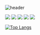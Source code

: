 ![header](https://capsule-render.vercel.app/api?type=slice&color=gradient&height=200&section=header&text=Hi%20there&fontColor=ffffff&fontSize=70)

<img src="https://img.shields.io/badge/Java-007396?style=flat&logo=java&logoColor=white"/> <img src="https://img.shields.io/badge/Spring-6DB33F?style=flat&logo=spring&logoColor=white"/>
<img src="https://img.shields.io/badge/MySQL-4479A1?style=flat&logo=mysql&logoColor=white"/> <img src="https://img.shields.io/badge/Oracle-F80000?style=flat&logo=oracle&logoColor=white"/> <img src="https://img.shields.io/badge/AWS-232F3E?style=flat&logo=amazon-aws&logoColor=white"/>

[![Top Langs](https://github-readme-stats.vercel.app/api/top-langs/?username=JONGHUKIM&layout=compact)](https://github.com/JONGHUKIM/github-readme-stats)




